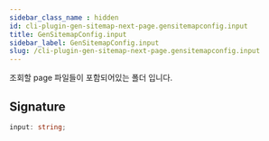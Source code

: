 ```yaml
---
sidebar_class_name : hidden
id: cli-plugin-gen-sitemap-next-page.gensitemapconfig.input
title: GenSitemapConfig.input
sidebar_label: GenSitemapConfig.input
slug: /cli-plugin-gen-sitemap-next-page.gensitemapconfig.input
---
```






조회할 page 파일들이 포함되어있는 폴더 입니다.

## Signature

```typescript
input: string;
```
